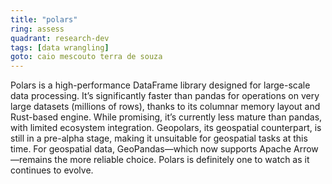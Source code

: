 ```yaml
---
title: "polars"
ring: assess
quadrant: research-dev
tags: [data wrangling]
goto: caio mescouto terra de souza
---
```


Polars is a high-performance DataFrame library designed for large-scale data processing. It’s significantly faster than pandas for operations on very large datasets (millions of rows), thanks to its columnar memory layout and Rust-based engine. While promising, it’s currently less mature than pandas, with limited ecosystem integration.
Geopolars, its geospatial counterpart, is still in a pre-alpha stage, making it unsuitable for geospatial tasks at this time. For geospatial data, GeoPandas—which now supports Apache Arrow—remains the more reliable choice. Polars is definitely one to watch as it continues to evolve.
